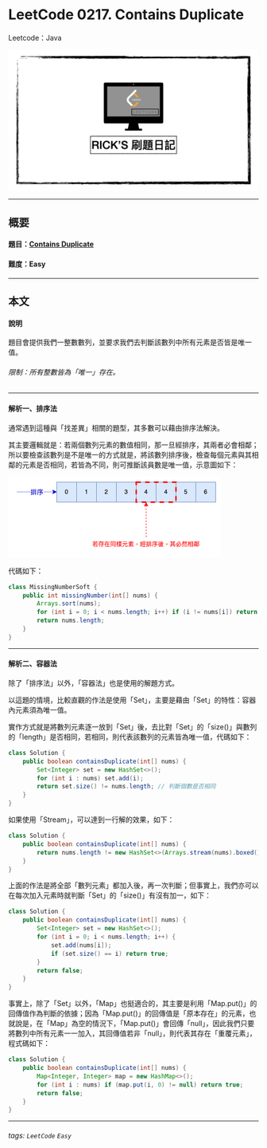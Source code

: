 # LeetCode 0217. Contains Duplicate
Leetcode：Java

![](https://github.com/rickbsr/LeetCode/blob/main/pics/leetcode-rick.jpeg?raw=true)

---

## 概要

#### 題目：[Contains Duplicate](https://leetcode.com/problems/contains-duplicate/)

#### 難度：Easy

---

## 本文

#### 說明

題目會提供我們一整數數列，並要求我們去判斷該數列中所有元素是否皆是唯一值。

###### 限制：所有整數皆為「唯一」存在。

---

#### 解析一、排序法

通常遇到這種與「找差異」相關的題型，其多數可以藉由排序法解決。

其主要邏輯就是：若兩個數列元素的數值相同，那一旦經排序，其兩者必會相鄰；所以要檢查該數列是不是唯一的方式就是，將該數列排序後，檢查每個元素與其相鄰的元素是否相同，若皆為不同，則可推斷該員數是唯一值，示意圖如下：

![](pics/0217_contains_duplicate_sort.png)

代碼如下：

```java
class MissingNumberSoft {
    public int missingNumber(int[] nums) {
        Arrays.sort(nums);
        for (int i = 0; i < nums.length; i++) if (i != nums[i]) return i;
        return nums.length;
    }
}
```

---

#### 解析二、容器法

除了「排序法」以外，「容器法」也是使用的解題方式。

以這題的情境，比較直觀的作法是使用「Set」，主要是藉由「Set」的特性：容器內元素須為唯一值。

實作方式就是將數列元素逐一放到「Set」後，去比對「Set」的「size()」與數列的「length」是否相同，若相同，則代表該數列的元素皆為唯一值，代碼如下：

```java
class Solution {
    public boolean containsDuplicate(int[] nums) {
        Set<Integer> set = new HashSet<>();
        for (int i : nums) set.add(i);
        return set.size() != nums.length; // 判斷個數是否相同
    }
}
```

如果使用「Stream」，可以達到一行解的效果，如下：

```java
class Solution {
    public boolean containsDuplicate(int[] nums) {
        return nums.length != new HashSet<>(Arrays.stream(nums).boxed().collect(Collectors.toList())).size();
    }
}
```

上面的作法是將全部「數列元素」都加入後，再一次判斷；但事實上，我們亦可以在每次加入元素時就判斷「Set」的「size()」有沒有加一，如下：

```java
class Solution {
    public boolean containsDuplicate(int[] nums) {
        Set<Integer> set = new HashSet<>();
        for (int i = 0; i < nums.length; i++) {
            set.add(nums[i]);
            if (set.size() == i) return true;
        }
        return false;
    }
}
```

事實上，除了「Set」以外，「Map」也挺適合的，其主要是利用「Map.put()」的回傳值作為判斷的依據；因為「Map.put()」的回傳值是「原本存在」的元素，也就說是，在「Map」為空的情況下，「Map.put()」會回傳「null」，因此我們只要將數列中所有元素一一加入，其回傳值若非「null」，則代表其存在「重覆元素」，程式碼如下：

```java
class Solution {
    public boolean containsDuplicate(int[] nums) {
        Map<Integer, Integer> map = new HashMap<>();
        for (int i : nums) if (map.put(i, 0) != null) return true;
        return false;
    }
}
```

---

###### tags: `LeetCode` `Easy`